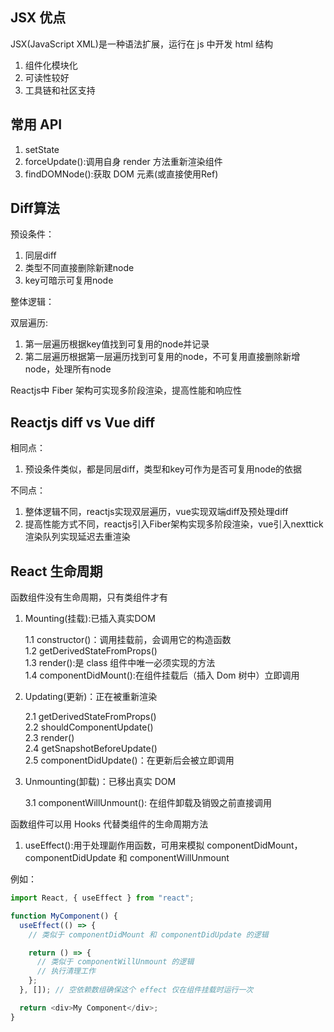 ## JSX 优点

JSX(JavaScript XML)是一种语法扩展，运行在 js 中开发 html 结构

1. 组件化模块化
2. 可读性较好
3. 工具链和社区支持

## 常用 API

1. setState
2. forceUpdate():调用自身 render 方法重新渲染组件
3. findDOMNode():获取 DOM 元素(或直接使用Ref)

## Diff算法
预设条件：   
1. 同层diff
2. 类型不同直接删除新建node
3. key可暗示可复用node    

整体逻辑：   
        
双层遍历:
1. 第一层遍历根据key值找到可复用的node并记录    
2. 第二层遍历根据第一层遍历找到可复用的node，不可复用直接删除新增node，处理所有node   

Reactjs中 Fiber 架构可实现多阶段渲染，提高性能和响应性    

## Reactjs diff vs Vue diff
相同点：
1. 预设条件类似，都是同层diff，类型和key可作为是否可复用node的依据    


不同点：   
1. 整体逻辑不同，reactjs实现双层遍历，vue实现双端diff及预处理diff 
2. 提高性能方式不同，reactjs引入Fiber架构实现多阶段渲染，vue引入nexttick渲染队列实现延迟去重渲染     



## React 生命周期

函数组件没有生命周期，只有类组件才有

1. Mounting(挂载):已插入真实DOM    

   1.1 constructor()：调用挂载前，会调用它的构造函数  
   1.2 getDerivedStateFromProps()  
   1.3 render():是 class 组件中唯一必须实现的方法  
   1.4 componentDidMount():在组件挂载后（插入 Dom 树中）立即调用

2. Updating(更新)：正在被重新渲染    

   2.1 getDerivedStateFromProps()  
   2.2 shouldComponentUpdate()  
   2.3 render()  
   2.4 getSnapshotBeforeUpdate()  
   2.5 componentDidUpdate()：在更新后会被立即调用

3. Unmounting(卸载)：已移出真实 DOM     

   3.1 componentWillUnmount(): 在组件卸载及销毁之前直接调用

函数组件可以用 Hooks 代替类组件的生命周期方法

1. useEffect():用于处理副作用函数，可用来模拟 componentDidMount，componentDidUpdate 和 componentWillUnmount

例如：    
```js
import React, { useEffect } from "react";

function MyComponent() {
  useEffect(() => {
    // 类似于 componentDidMount 和 componentDidUpdate 的逻辑

    return () => {
      // 类似于 componentWillUnmount 的逻辑
      // 执行清理工作
    };
  }, []); // 空依赖数组确保这个 effect 仅在组件挂载时运行一次

  return <div>My Component</div>;
}
```
